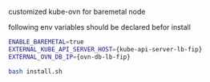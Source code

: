 customized kube-ovn for baremetal node

following env variables should be declared befor install
```bash
ENABLE_BAREMETAL=true
EXTERNAL_KUBE_API_SERVER_HOST={kube-api-server-lb-fip}
EXTERNAL_OVN_DB_IP={ovn-db-lb-fip}

bash install.sh
```
